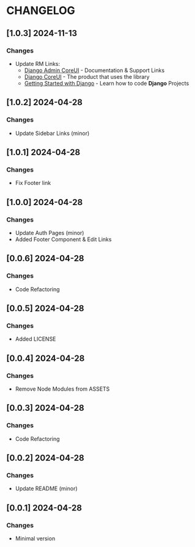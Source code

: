 # CHANGELOG

## [1.0.3] 2024-11-13
### Changes

- Update RM Links:
  - [Django Admin CoreUI](https://app-generator.dev/docs/products/django-libs/theme-coreui.html) - Documentation & Support Links
  - [Django CoreUI](https://app-generator.dev/product/coreui/django/) - The product that uses the library
  - [Getting Started with Django](https://app-generator.dev/docs/technologies/django/index.html) - Learn how to code **Django** Projects

## [1.0.2] 2024-04-28
### Changes

- Update Sidebar Links (minor) 

## [1.0.1] 2024-04-28
### Changes

- Fix Footer link 

## [1.0.0] 2024-04-28
### Changes

- Update Auth Pages (minor)
- Added Footer Component & Edit Links

## [0.0.6] 2024-04-28
### Changes

- Code Refactoring

## [0.0.5] 2024-04-28
### Changes

- Added LICENSE

## [0.0.4] 2024-04-28
### Changes

- Remove Node Modules from ASSETS

## [0.0.3] 2024-04-28
### Changes

- Code Refactoring

## [0.0.2] 2024-04-28
### Changes

- Update README (minor)

## [0.0.1] 2024-04-28
### Changes

- Minimal version
